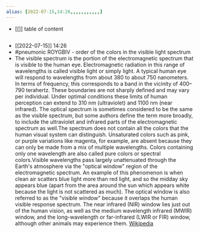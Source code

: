 ```yaml
---
alias: [2022-07-15,14:26,,,,,,,,,,,]
---
```

- [[]]
table of content
```toc
```

- [[2022-07-15]] 14:26
- #pneumonic ROYGBIV - order of the colors in the visible light spectrum
- The visible spectrum is the portion of the electromagnetic spectrum that is visible to the human eye. Electromagnetic radiation in this range of wavelengths is called visible light or simply light. A typical human eye will respond to wavelengths from about 380 to about 750 nanometers. In terms of frequency, this corresponds to a band in the vicinity of 400–790 terahertz. These boundaries are not sharply defined and may vary per individual. Under optimal conditions these limits of human perception can extend to 310 nm (ultraviolet) and 1100 nm (near infrared). The optical spectrum is sometimes considered to be the same as the visible spectrum, but some authors define the term more broadly, to include the ultraviolet and infrared parts of the electromagnetic spectrum as well.The spectrum does not contain all the colors that the human visual system can distinguish. Unsaturated colors such as pink, or purple variations like magenta, for example, are absent because they can only be made from a mix of multiple wavelengths. Colors containing only one wavelength are also called pure colors or spectral colors.Visible wavelengths pass largely unattenuated through the Earth's atmosphere via the "optical window" region of the electromagnetic spectrum. An example of this phenomenon is when clean air scatters blue light more than red light, and so the midday sky appears blue (apart from the area around the sun which appears white because the light is not scattered as much). The optical window is also referred to as the "visible window" because it overlaps the human visible response spectrum. The near infrared (NIR) window lies just out of the human vision, as well as the medium wavelength infrared (MWIR) window, and the long-wavelength or far-infrared (LWIR or FIR) window, although other animals may experience them.
[Wikipedia](https://en.wikipedia.org/wiki/Visible%20spectrum)